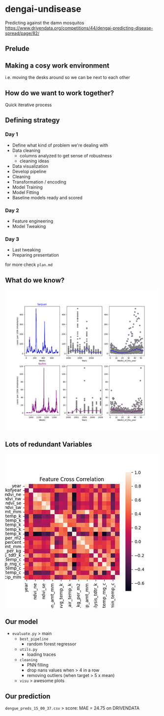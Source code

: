 # dengai-undisease
Predicting against the damn mosquitos
https://www.drivendata.org/competitions/44/dengai-predicting-disease-spread/page/82/

## Prelude
## Making a cosy work environment
i.e. moving the desks around so we can be next to each other

## How do we want to work together?
Quick iterative process

## Defining strategy

### Day 1
- Define what kind of problem we're dealing with
- Data cleaning
    - columns analyzed to get sense of robustness
    - cleaning ideas
- Data visualization
- Develop pipeline 
 - Cleaning
 - Transformation / encoding
 - Model Training 
 - Model Fitting
- Baseline models ready and scored

### Day 2
- Feature engineering
- Model Tweaking

### Day 3
- Last tweaking
- Preparing presentation

for more check `plan.md`

## What do we know?

![Epidemics over time](./pictures_readme/Epidemic_Evolution_0ver_time.png)

## Lots of redundant Variables
![Epidemics over time](./pictures_readme/CrossCorrelationMatrix_AllNumFeatures.png)

## Our model

- `evaluate.py` > main
    - `best_pipeline`
        - random forest regressor
    - `utils.py` 
        - loading traces
    - `cleaning` 
        - PNN filling
        - drop nans values when > 4 in a row
        - removing outliers (when target > 5 x mean)
    - `visu` > awesome plots

## Our prediction

`dengue_preds_15_00_37.csv` > score: MAE = 24.75 on DRIVENDATA
